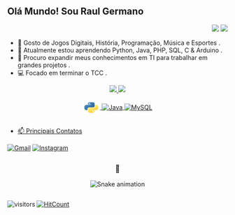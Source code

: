 ## Olá Mundo! Sou Raul Germano

<div align="right">
  
  <img src="https://img.shields.io/github/forks/Raul-Germano-Rosendo/Raul-Germano-Rosendo.svg"/>
  <img src="https://img.shields.io/github/watchers/Raul-Germano-Rosendo/Raul-Germano-Rosendo.svg"/>
  
</div>

- 👀 Gosto de Jogos Digitais, História, Programação, Música e Esportes .
- 🌱 Atualmente estou aprendendo Python, Java, PHP, SQL, C & Arduino .
- 💞️ Procuro expandir meus conhecimentos em TI para trabalhar em grandes projetos .
- 💻 Focado em terminar o TCC .


<div align="center">
  <a href="https://github.com/Raul-Germano-Rosendo">
  <img height="165em" src="https://github-readme-stats.vercel.app/api?username=Raul-Germano-Rosendo&show_icons=true&theme=dark&include_all_commits=true&count_private=true&locale=pt-br&title_color=ffffff&bg_color=DEG,4b0082,430174,430074,350055,000000&text_color=ffffff&icon_color=f0f0f0&border_color=e89715&border_radius=10&ring_color=ffffff"/>
  <img height="165em" src="https://github-readme-stats.vercel.app/api/top-langs/?username=Raul-Germano-Rosendo&theme=dark&layout=compact&langs_count=16&locale=pt-br&title_color=ffffff&bg_color=DEG,4b0082,430174,430074,350055,000000&border_color=f0f0f0&border_radius=7&text_color=ffffff"/>
</div>
  
  
<div align="center"><br>
  <img align="center" alt="Python" height="30" width="40" src="https://raw.githubusercontent.com/devicons/devicon/master/icons/python/python-original.svg">
  <img align="center" alt="Java" height="30" width="40" src="https://cdn.jsdelivr.net/gh/devicons/devicon/icons/java/java-original.svg">
  <img align="center" alt="MySQL" height="30" width="40" src="https://cdn.jsdelivr.net/gh/devicons/devicon/icons/mysql/mysql-original.svg">
</div>
  
  
##
  
  
- 📫 Principais Contatos 
<div align="left"> 
  <a href = "mailto:raulgermanoduarte@gmail.com"><img align="center" alt="Gmail" src="https://img.shields.io/badge/Gmail-D14836?style=for-the-badge&logo=gmail&logoColor=white" target="_blank"></a>
  <a href="https://www.instagram.com/Raul_Germano_rod/" target="_blank"><img align="center" alt="Instagram" src="https://img.shields.io/badge/Instagram-E4405F?style=for-the-badge&logo=instagram&logoColor=white"></a>
</div>

##
 
<div align="center"> 
  <h3>🐍</h3>
   
  ![Snake animation](https://github.com/Raul-Germano-Rosendo/Raul-Germano-Rosendo/blob/output/github-contribution-grind-snake.svg)
 
</div>

  
##
  
![visitors](https://visitor-badge.glitch.me/badge?page_id=<Raul-Germano-Rosendo>.<Raul-Germano-Rosendo>)
[![HitCount](http://hits.dwyl.com/<Raul-Germano-Rosendo>/<Raul-Germano-Rosendo>.svg)](http://hits.dwyl.com/<Raul-Germano-Rosendo>/<Raul-Germano-Rosendo>)
